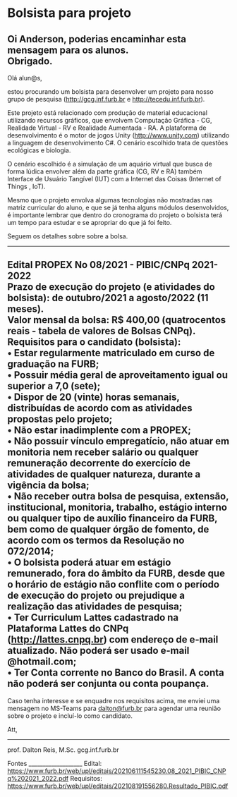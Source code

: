 # Bolsista para projeto

Oi Anderson, poderias encaminhar esta mensagem para os alunos.  
Obrigado.  
-------------------------------------  

Olá alun@s,  

estou procurando um bolsista para desenvolver um projeto para nosso grupo de pesquisa (<http://gcg.inf.furb.br> e <http://tecedu.inf.furb.br>).  

Este projeto está relacionado com produção de material educacional utilizando recursos gráficos, que envolvem Computação Gráfica - CG, Realidade Virtual - RV e Realidade Aumentada - RA. A plataforma de desenvolvimento é o motor de jogos Unity (<http://www.unity.com>) utilizando a linguagem de desenvolvimento C#. O cenário escolhido trata de questões ecológicas e biologia.  

O cenário escolhido é a simulação de um aquário virtual que busca de forma lúdica envolver além da parte gráfica (CG, RV e RA) também Interface de Usuário Tangível (IUT) com a Internet das Coisas (Internet of Things , IoT).  

Mesmo que o projeto envolva algumas tecnologias não mostradas nas matriz curricular do aluno, e que se já tenha alguns módulos desenvolvidos, é importante lembrar que dentro do cronograma do projeto o bolsista terá um tempo para estudar e se apropriar do que já foi feito.  

Seguem os detalhes sobre sobre a bolsa.  

----
Edital PROPEX No 08/2021 - PIBIC/CNPq 2021-2022  
Prazo de execução do projeto (e atividades do bolsista): de outubro/2021 a agosto/2022 (11 meses).  
Valor mensal da bolsa: R$ 400,00 (quatrocentos reais - tabela de valores de Bolsas CNPq).  
Requisitos para o candidato (bolsista):  
• Estar regularmente matriculado em curso de graduação na FURB;  
• Possuir média geral de aproveitamento igual ou superior a 7,0 (sete);  
• Dispor de 20 (vinte) horas semanais, distribuídas de acordo com as atividades propostas pelo projeto;  
• Não estar inadimplente com a PROPEX;  
• Não possuir vínculo empregatício, não atuar em monitoria nem receber salário ou qualquer remuneração decorrente do exercício de atividades de qualquer natureza, durante a vigência da bolsa;  
• Não receber outra bolsa de pesquisa, extensão, institucional, monitoria, trabalho, estágio interno ou qualquer tipo de auxílio financeiro da FURB, bem como de qualquer órgão de fomento, de acordo com os termos da Resolução no 072/2014;  
• O bolsista poderá atuar em estágio remunerado, fora do âmbito da FURB, desde que o horário de estágio não conflite com o período de execução do projeto ou prejudique a realização das atividades de pesquisa;  
• Ter Curriculum Lattes cadastrado na Plataforma Lattes do CNPq (http://lattes.cnpq.br) com endereço de e-mail atualizado. Não poderá ser usado e-mail @hotmail.com;  
• Ter Conta corrente no Banco do Brasil. A conta não poderá ser conjunta ou conta poupança.  
----

Caso tenha interesse e se enquadre nos requisitos acima, me enviei uma mensagem no MS-Teams para dalton@furb.br para agendar uma reunião sobre o projeto e incluí-lo como candidato.

Att,
___________________
prof. Dalton Reis, M.Sc.
gcg.inf.furb.br

Fontes ___________________
Edital: <https://www.furb.br/web/upl/editais/202106111545230.08_2021_PIBIC_CNPq%202021_2022.pdf>
Requisitos: <https://www.furb.br/web/upl/editais/202108191556280.Resultado_PIBIC.pdf>  
